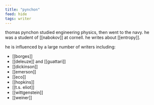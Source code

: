 ```yaml
---
title: "pynchon"
feed: hide
tags: writer
---
```


thomas pynchon studied engineering physics, then went to the navy. he was a student of [[nabokov]] at cornell. he writes about [[entropy]]. 

he is influenced by a large number of writers including:

- [[borges]]
- [[deleuze]] and [[guattari]]
- [[dickinson]]
- [[emerson]]
- [[eco]]
- [[hopkins]]
- [[t.s. eliot]]
- [[wittgenstein]]
- [[weiner]]
